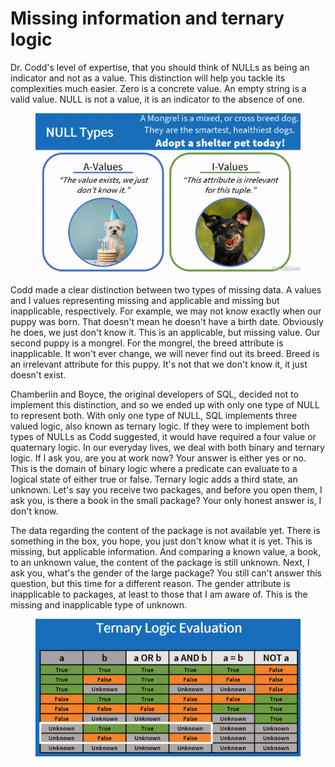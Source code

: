# Missing information and ternary logic

Dr. Codd's level of expertise, that you should think of NULLs as being an indicator and not as a value. This distinction will help you tackle its complexities much easier. Zero is a concrete value. An empty string is a valid value. NULL is not a value, it is an indicator to the absence of one.

<figure><img src="../../.gitbook/assets/image (9).png" alt=""><figcaption></figcaption></figure>

Codd made a clear distinction between two types of missing data. A values and I values representing missing and applicable and missing but inapplicable, respectively. For example, we may not know exactly when our puppy was born. That doesn't mean he doesn't have a birth date. Obviously he does, we just don't know it. This is an applicable, but missing value. Our second puppy is a mongrel. For the mongrel, the breed attribute is inapplicable. It won't ever change, we will never find out its breed. Breed is an irrelevant attribute for this puppy. It's not that we don't know it, it just doesn't exist.

Chamberlin and Boyce, the original developers of SQL, decided not to implement this distinction, and so we ended up with only one type of NULL to represent both. With only one type of NULL, SQL implements three valued logic, also known as ternary logic. If they were to implement both types of NULLs as Codd suggested, it would have required a four value or quaternary logic. In our everyday lives, we deal with both binary and ternary logic. If I ask you, are you at work now? Your answer is either yes or no. This is the domain of binary logic where a predicate can evaluate to a logical state of either true or false. Ternary logic adds a third state, an unknown. Let's say you receive two packages, and before you open them, I ask you, is there a book in the small package? Your only honest answer is, I don't know.

The data regarding the content of the package is not available yet. There is something in the box, you hope, you just don't know what it is yet. This is missing, but applicable information. And comparing a known value, a book, to an unknown value, the content of the package is still unknown. Next, I ask you, what's the gender of the large package? You still can't answer this question, but this time for a different reason. The gender attribute is inapplicable to packages, at least to those that I am aware of. This is the missing and inapplicable type of unknown.

<figure><img src="../../.gitbook/assets/image (10).png" alt=""><figcaption></figcaption></figure>
